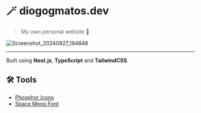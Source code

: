 # 🪄 diogogmatos.dev

> My own personal website 🔗

![Screenshot_20240927_194846](https://github.com/user-attachments/assets/819064df-7763-4b93-a203-f83cc34276ad)

---

Built using **Next.js**, **TypeScript** and **TailwindCSS**.

## 🛠️ Tools

- [Phosphor Icons](https://phosphoricons.com)
- [Space Mono Font](https://fonts.google.com/specimen/Space+Mono)
